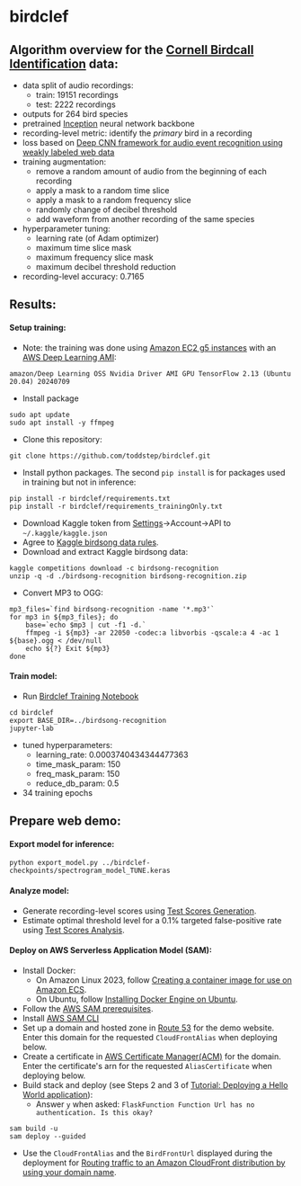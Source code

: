 # birdclef

## Algorithm overview for the [Cornell Birdcall Identification](https://www.kaggle.com/competitions/birdsong-recognition) data:
* data split of audio recordings:
    * train: 19151 recordings
    * test: 2222 recordings
* outputs for 264 bird species
* pretrained [Inception](https://openaccess.thecvf.com/content_cvpr_2016/papers/Szegedy_Rethinking_the_Inception_CVPR_2016_paper.pdf) neural network backbone
* recording-level metric: identify the _primary_ bird in a recording
* loss based on [Deep CNN framework for audio event recognition using weakly labeled web data](https://deepai.org/publication/deep-cnn-framework-for-audio-event-recognition-using-weakly-labeled-web-data)
* training augmentation:
    *  remove a random amount of audio from the beginning of each recording
    *  apply a mask to a random time slice
    *  apply a mask to a random frequency slice
    *  randomly change of decibel threshold
    *  add waveform from another recording of the same species
* hyperparameter tuning:
    *  learning rate (of Adam optimizer)
    *  maximum time slice mask
    *  maximum frequency slice mask
    *  maximum decibel threshold reduction
* recording-level accuracy: 0.7165

## Results:

#### Setup training:
* Note: the training was done using [Amazon EC2 g5 instances](https://aws.amazon.com/ec2/instance-types/g5/)
  with an [AWS Deep Learning AMI](https://docs.aws.amazon.com/dlami/latest/devguide/appendix-ami-release-notes.html):
```
amazon/Deep Learning OSS Nvidia Driver AMI GPU TensorFlow 2.13 (Ubuntu 20.04) 20240709
```
* Install package
```
sudo apt update
sudo apt install -y ffmpeg
```
* Clone this repository:
```
git clone https://github.com/toddstep/birdclef.git
```
* Install python packages. The second `pip install` is for packages used in training but not in inference:
```
pip install -r birdclef/requirements.txt
pip install -r birdclef/requirements_trainingOnly.txt
```
* Download Kaggle token from [Settings](https://www.kaggle.com/settings)->Account->API to `~/.kaggle/kaggle.json`
* Agree to [Kaggle birdsong data rules](https://www.kaggle.com/competitions/birdsong-recognition/data).
* Download and extract Kaggle birdsong data:
```
kaggle competitions download -c birdsong-recognition
unzip -q -d ./birdsong-recognition birdsong-recognition.zip
```
* Convert MP3 to OGG:
```
mp3_files=`find birdsong-recognition -name '*.mp3'`
for mp3 in ${mp3_files}; do
    base=`echo $mp3 | cut -f1 -d.`
    ffmpeg -i ${mp3} -ar 22050 -codec:a libvorbis -qscale:a 4 -ac 1 ${base}.ogg < /dev/null
    echo ${?} Exit ${mp3}
done
```


#### Train model:
* Run [Birdclef Training Notebook](birdclef-modeling.ipynb)
```
cd birdclef
export BASE_DIR=../birdsong-recognition
jupyter-lab
```
* tuned hyperparameters:
    * learning_rate: 0.0003740434344477363
    * time_mask_param: 150
    * freq_mask_param: 150
    * reduce_db_param: 0.5
* 34 training epochs

## Prepare web demo:
#### Export model for inference:
```
python export_model.py ../birdclef-checkpoints/spectrogram_model_TUNE.keras
```

#### Analyze model:
* Generate recording-level scores using [Test Scores Generation](test_scores.ipynb).
* Estimate optimal threshold level for a 0.1% targeted false-positive rate using [Test Scores Analysis](analyze.ipynb).

#### Deploy on AWS Serverless Application Model (SAM):
* Install Docker:
    * On Amazon Linux 2023, follow [Creating a container image for use on Amazon ECS](https://docs.aws.amazon.com/AmazonECS/latest/developerguide/create-container-image.html).
    * On Ubuntu, follow [Installing Docker Engine on Ubuntu](https://docs.docker.com/engine/install/ubuntu/).
* Follow the [AWS SAM prerequisites](https://docs.aws.amazon.com/serverless-application-model/latest/developerguide/prerequisites.html).
* Install [AWS SAM CLI](https://docs.aws.amazon.com/serverless-application-model/latest/developerguide/install-sam-cli.html)
* Set up a domain and hosted zone in [Route 53](https://us-east-1.console.aws.amazon.com/route53/v2/home) for the demo website. Enter this domain for the requested `CloudFrontAlias` when deploying below.
* Create a certificate in [AWS Certificate Manager(ACM)](https://us-east-1.console.aws.amazon.com/acm/home) for the domain. Enter the certificate's arn for the requested `AliasCertificate` when deploying below.
* Build stack and deploy (see Steps 2 and 3 of [Tutorial: Deploying a Hello World application](https://docs.aws.amazon.com/serverless-application-model/latest/developerguide/serverless-getting-started-hello-world.html)):
    * Answer `y` when asked:
      ```FlaskFunction Function Url has no authentication. Is this okay? ```
```
sam build -u
sam deploy --guided
```
* Use the `CloudFrontAlias` and the `BirdFrontUrl` displayed during the deployment for [Routing traffic to an Amazon CloudFront distribution by using your domain name](https://docs.aws.amazon.com/Route53/latest/DeveloperGuide/routing-to-cloudfront-distribution.html).
